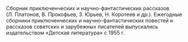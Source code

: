 <!--2017-02-16 19:21:09-->
Сборник приключенческих и научно-фантастических рассказов (Л. Платонов, В. Прокофьев, З. Юрьев, Н. Коротеев и др.).
    Ежегодные сборники приключенческих и научно-фантастических повестей и рассказов советских и зарубежных писателей выпускались издательством «Детская литература» с 1955 г.